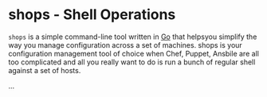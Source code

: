 # shops - Shell Operations

`shops` is a simple command-line tool written in [Go](https://golang.org)
that helpsyou simplify the way you manage configuration across a set of
machines. shops is your configuration management tool of choice when Chef,
Puppet, Ansbile are all too complicated and all you really want to do is
run a bunch of regular shell against a set of hosts.

...
